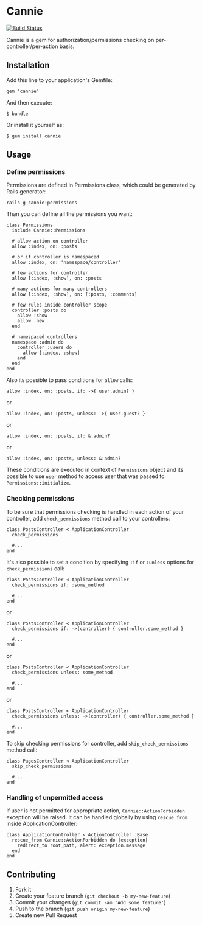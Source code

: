 # Cannie

[![Build Status](https://travis-ci.org/hck/cannie.png)](https://travis-ci.org/hck/cannie)

Cannie is a gem for authorization/permissions checking on per-controller/per-action basis.

## Installation

Add this line to your application's Gemfile:

    gem 'cannie'

And then execute:

    $ bundle

Or install it yourself as:

    $ gem install cannie

## Usage

### Define permissions

Permissions are defined in Permissions class, which could be generated by Rails generator:

    rails g cannie:permissions

Than you can define all the permissions you want:

    class Permissions
      include Cannie::Permissions

      # allow action on controller
      allow :index, on: :posts

      # or if controller is namespaced
      allow :index, on: 'namespace/controller'

      # few actions for controller
      allow [:index, :show], on: :posts

      # many actions for many controllers
      allow [:index, :show], on: [:posts, :comments]

      # few rules inside controller scope
      controller :posts do
        allow :show
        allow :new
      end

      # namespaced controllers
      namespace :admin do
        controller :users do
          allow [:index, :show]
        end
      end
    end

Also its possible to pass conditions for `allow` calls:

    allow :index, on: :posts, if: ->{ user.admin? }

or

    allow :index, on: :posts, unless: ->{ user.guest? }

or

    allow :index, on: :posts, if: &:admin?

or

    allow :index, on: :posts, unless: &:admin?

These conditions are executed in context of `Permissions` object and its possible to use `user` method to access user that was passed to `Permissions::initialize`.

### Checking permissions

To be sure that permissions checking is handled in each action of your controller, add `check_permissions` method call to your controllers:

    class PostsController < ApplicationController
      check_permissions

      #...
    end

It's also possible to set a condition by specifying `:if` or `:unless` options for `check_permissions` call:

    class PostsController < ApplicationController
      check_permissions if: :some_method

      #...
    end

or

    class PostsController < ApplicationController
      check_permissions if: ->(controller) { controller.some_method }

      #...
    end

or

    class PostsController < ApplicationController
      check_permissions unless: some_method

      #...
    end

or

    class PostsController < ApplicationController
      check_permissions unless: ->(controller) { controller.some_method }

      #...
    end

To skip checking permissions for controller, add `skip_check_permissions` method call:

    class PagesController < ApplicationController
      skip_check_permissions

      #...
    end

### Handling of unpermitted access

If user is not permitted for appropriate action, `Cannie::ActionForbidden` exception will be raised.
It can be handled globally by using `rescue_from` inside ApplicationController:

    class ApplicationController < ActionController::Base
      rescue_from Cannie::ActionForbidden do |exception|
        redirect_to root_path, alert: exception.message
      end
    end

## Contributing

1. Fork it
2. Create your feature branch (`git checkout -b my-new-feature`)
3. Commit your changes (`git commit -am 'Add some feature'`)
4. Push to the branch (`git push origin my-new-feature`)
5. Create new Pull Request
